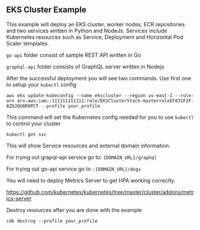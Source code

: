 ## EKS Cluster Example
This example will deploy an EKS cluster, worker nodes, ECR repositories and two services written in Python and NodeJs. Services include Kubernetes resources such as Service, Deployment and Horizontal Pod Scaler templates.

`go-api` folder consist of sample REST API written in Go

`graphql-api` folder consists of GraphQL server written in Nodejs


After the successful deployment you will see two commands. Use first one to setup your `kubectl` config

`aws eks update-kubeconfig --name ekscluster --region us-east-1 --role-arn arn:aws:iam::111111111111:role/EKSClusterStack-masterroleEF831F2F-8ZOJQU6ROPCT --profile your_profile`

This command will set the Kubernetes config needed for you to use `kubectl` to control your cluster

`kubectl get svc`

This will show Service resources and external domain information.

For trying out grapql-api service go to: `{DOMAIN_URL}/graphql`

For trying out go-api service go to : `{DOMAIN_URL}/dogs`

You will need to deploy Metrics Server to get HPA working correctly.

https://github.com/kubernetes/kubernetes/tree/master/cluster/addons/metrics-server

Destroy resources after you are done with the example

`cdk destroy --profile your_profile`